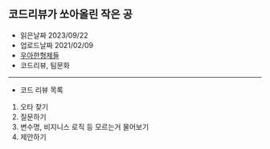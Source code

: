 ## 코드리뷰가 쏘아올린 작은 공
- 읽은날짜 2023/09/22
- 업로드날짜 2021/02/09
- [우아한형제들](https://techblog.woowahan.com/2712/)
- 코드리뷰, 팀문화

---
- 코드 리뷰 목록
1. 오타 찾기
2. 질문하기
3. 변수명, 비지니스 로직 등 모르는거 물어보기
4. 제안하기